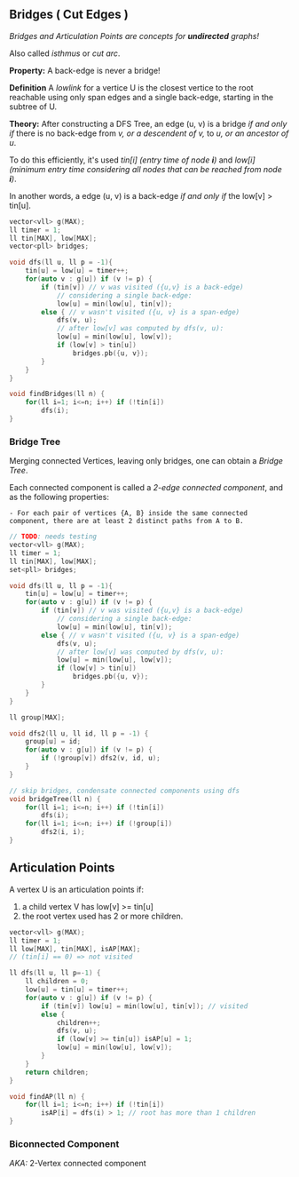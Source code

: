 ## Bridges ( Cut Edges )

*Bridges and Articulation Points are concepts for **undirected** graphs!*

Also called *isthmus* or *cut arc*.

**Property:** A back-edge is never a bridge!

**Definition** A *lowlink* for a vertice U is the closest vertice to the root reachable using only span edges and a single back-edge, starting in the subtree of U.

**Theory:** After constructing a DFS Tree, an edge (u, v) is a bridge *if and only if* there is no back-edge from *v, or a descendent of v,* to *u, or an ancestor of u*.

To do this efficiently, it's used *tin[i] (entry time of node **i**)* and *low[i] (minimum entry time considering all nodes that can be reached from node **i**)*.

In another words, a edge (u, v) is a back-edge *if and only if* the low[v] > tin[u].

```cpp
vector<vll> g(MAX);
ll timer = 1;
ll tin[MAX], low[MAX];
vector<pll> bridges;

void dfs(ll u, ll p = -1){
    tin[u] = low[u] = timer++;
    for(auto v : g[u]) if (v != p) {
        if (tin[v]) // v was visited ({u,v} is a back-edge)
            // considering a single back-edge:
            low[u] = min(low[u], tin[v]); 
        else { // v wasn't visited ({u, v} is a span-edge)
            dfs(v, u);
            // after low[v] was computed by dfs(v, u):
            low[u] = min(low[u], low[v]);
            if (low[v] > tin[u])
                bridges.pb({u, v});
        }   
    }
}

void findBridges(ll n) {
    for(ll i=1; i<=n; i++) if (!tin[i])
        dfs(i);
}
```

### Bridge Tree

Merging connected Vertices, leaving only bridges, one can obtain a *Bridge Tree*.

Each connected component is called a *2-edge connected component*, and as the following properties:

    - For each pair of vertices {A, B} inside the same connected component, there are at least 2 distinct paths from A to B. 

```cpp
// TODO: needs testing
vector<vll> g(MAX);
ll timer = 1;
ll tin[MAX], low[MAX];
set<pll> bridges;

void dfs(ll u, ll p = -1){
    tin[u] = low[u] = timer++;
    for(auto v : g[u]) if (v != p) {
        if (tin[v]) // v was visited ({u,v} is a back-edge)
            // considering a single back-edge:
            low[u] = min(low[u], tin[v]); 
        else { // v wasn't visited ({u, v} is a span-edge)
            dfs(v, u);
            // after low[v] was computed by dfs(v, u):
            low[u] = min(low[u], low[v]);
            if (low[v] > tin[u])
                bridges.pb({u, v});
        }   
    }
}

ll group[MAX];

void dfs2(ll u, ll id, ll p = -1) {
    group[u] = id;
    for(auto v : g[u]) if (v != p) {
        if (!group[v]) dfs2(v, id, u);
    }
}

// skip bridges, condensate connected components using dfs
void bridgeTree(ll n) {
    for(ll i=1; i<=n; i++) if (!tin[i])
        dfs(i);
    for(ll i=1; i<=n; i++) if (!group[i]) 
        dfs2(i, i);
}
```

## Articulation Points

A vertex U is an articulation points if:

1. a child vertex V has low[v] >= tin[u]
2. the root vertex used has 2 or more children.

```cpp
vector<vll> g(MAX);
ll timer = 1;
ll low[MAX], tin[MAX], isAP[MAX];
// (tin[i] == 0) => not visited

ll dfs(ll u, ll p=-1) {
    ll children = 0;
    low[u] = tin[u] = timer++;
    for(auto v : g[u]) if (v != p) {
        if (tin[v]) low[u] = min(low[u], tin[v]); // visited
        else {
            children++;
            dfs(v, u);
            if (low[v] >= tin[u]) isAP[u] = 1;
            low[u] = min(low[u], low[v]);
        }
    }
    return children;
}

void findAP(ll n) {
    for(ll i=1; i<=n; i++) if (!tin[i])
        isAP[i] = dfs(i) > 1; // root has more than 1 children
}
```

### Biconnected Component

*AKA:* 2-Vertex connected component

